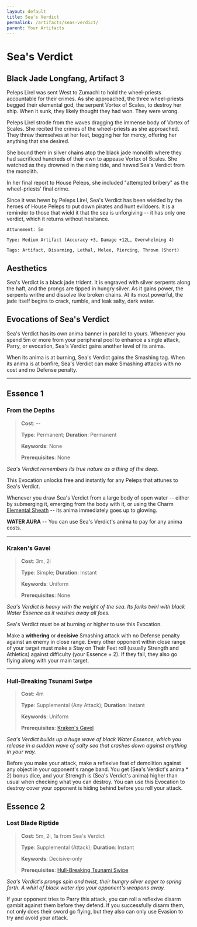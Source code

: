 ```yaml
---
layout: default
title: Sea's Verdict
permalink: /artifacts/seas-verdict/
parent: Your Artifacts
---
```


# Sea's Verdict

## Black Jade Longfang, Artifact 3

Peleps Lirel was sent West to Zumachi to hold the wheel-priests accountable for
their crimes. As she approached, the three wheel-priests begged their elemental
god, the serpent Vortex of Scales, to destroy her ship. When it sunk, they
likely thought they had won. They were wrong.

Peleps Lirel strode from the waves dragging the immense body of Vortex of
Scales. She recited the crimes of the wheel-priests as she approached. They
threw themselves at her feet, begging her for mercy, offering her anything that
she desired.

She bound them in silver chains atop the black jade monolith where they had
sacrificed hundreds of their own to appease Vortex of Scales. She watched as
they drowned in the rising tide, and hewed Sea's Verdict from the monolith.

In her final report to House Peleps, she included "attempted bribery" as the
wheel-priests' final crime.

Since it was hewn by Peleps Lirel, Sea's Verdict has been wielded by the heroes
of House Peleps to put down pirates and hunt evildoers. It is a reminder to
those that wield it that the sea is unforgiving -- it has only one verdict,
which it returns without hesitance.

    Attunement: 5m

    Type: Medium Artifact (Accuracy +3, Damage +12L, Overwhelming 4)

    Tags: Artifact, Disarming, Lethal, Melee, Piercing, Thrown (Short)

## Aesthetics

Sea's Verdict is a black jade trident. It is engraved with silver serpents along
the haft, and the prongs are tipped in hungry silver. As it gains power, the
serpents writhe and dissolve like broken chains. At its most powerful, the jade
itself begins to crack, rumble, and leak salty, dark water.

## Evocations of Sea's Verdict

Sea's Verdict has its own anima banner in parallel to yours. Whenever you spend
5m or more from your peripheral pool to enhance a single attack, Parry, or
evocation, Sea's Verdict gains another level of its anima.

When its anima is at burning, Sea's Verdict gains the Smashing tag. When its
anima is at bonfire, Sea's Verdict can make Smashing attacks with no cost and
no Defense penalty.

***

## Essence 1

### From the Depths

> **Cost**: --
>
> **Type**: Permanent; **Duration**: Permanent
>
> **Keywords**: None
>
> **Prerequisites**: None

_Sea's Verdict remembers its true nature as a thing of the deep._

This Evocation unlocks free and instantly for any Peleps that attunes to Sea's
Verdict.

Whenever you draw Sea's Verdict from a large body of open water -- either by
submerging it, emerging from the body with it, or using the Charm
[Elemental Sheath](/charms/abilities#elemental-sheath) -- its anima immediately
goes up to glowing.

**WATER AURA** -- You can use Sea's Verdict's anima to pay for any anima costs.

***

### Kraken's Gavel

> **Cost**: 3m, 2i
>
> **Type**: Simple; **Duration**: Instant
>
> **Keywords**: Uniform
>
> **Prerequisites**: None

_Sea's Verdict is heavy with the weight of the sea. Its forks twirl with black_
_Water Essence as it washes away all foes._

Sea's Verdict must be at burning or higher to use this Evocation.

Make a **withering** or **decisive** Smashing attack with no Defense penalty
against an enemy in close range. Every other opponent within close range of your
target must make a Stay on Their Feet roll (usually Strength and Athletics)
against difficulty (your Essence + 2). If they fail, they also go flying along
with your main target.

***

### Hull-Breaking Tsunami Swipe

> **Cost**: 4m
>
> **Type**: Supplemental (Any Attack); **Duration**: Instant
>
> **Keywords**: Uniform
>
> **Prerequisites**: [Kraken's Gavel](#krakens-gavel)

_Sea's Verdict builds up a huge wave of black Water Essence, which you release_
_in a sudden wave of salty sea that crashes down against anything in your way._

Before you make your attack, make a reflexive feat of demolition against any
object in your opponent's range band. You get (Sea's Verdict's anima * 2) bonus
dice, and your Strength is (Sea's Verdict's anima) higher than usual when
checking what you can destroy. You can use this Evocation to destroy cover your
opponent is hiding behind before you roll your attack.

## Essence 2

### Lost Blade Riptide

> **Cost**: 5m, 2i, 1a from Sea's Verdict
>
> **Type**: Supplemental (Attack); **Duration**: Instant
>
> **Keywords**: Decisive-only
>
> **Prerequisites**: [Hull-Breaking Tsunami Swipe](#hull-breaking-tsunami-swipe)

_Sea's Verdict's prongs spin and twist, their hungry silver eager to spring_
_forth. A whirl of black water rips your opponent's weapons away._

If your opponent tries to Parry this attack, you can roll a reflexive disarm
gambit against them before they defend. If you successfully disarm them, not
only does their sword go flying, but they also can only use Evasion to try and
avoid your attack.
